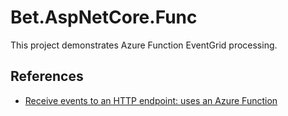 # Bet.AspNetCore.Func

This project demonstrates Azure Function EventGrid processing.



## References

- [Receive events to an HTTP endpoint: uses an Azure Function](https://docs.microsoft.com/en-us/azure/event-grid/receive-events)
